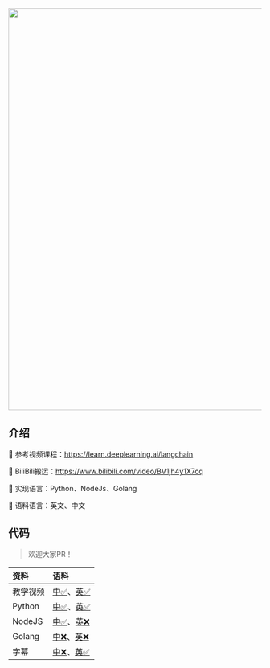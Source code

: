 
<div align="center">
	<a href='https://learn.deeplearning.ai/chatgpt-prompt-eng/lesson/1/introduction' target="_blank" rel="noopener noreferrer">
	<img src="https://user-images.githubusercontent.com/110169811/245044407-3f1de2a3-d089-42b0-8af7-ab2454b293e3.png" width="800" >
	</a>
</div>



## 介绍

🥐 参考视频课程：https://learn.deeplearning.ai/langchain

🍔 BiliBili搬运：https://www.bilibili.com/video/BV1jh4y1X7cq

🥪 实现语言：Python、NodeJs、Golang

🍗 语料语言：英文、中文

## 代码

> 欢迎大家PR！

| 资料     | 语料                                                                                                                                                 |
|:-------|:---------------------------------------------------------------------------------------------------------------------------------------------------|
| 教学视频   | <a href="https://www.bilibili.com/video/BV1jh4y1X7cq">中✅</a>、<a href="https://learn.deeplearning.ai/chatgpt-prompt-eng/lesson/2/guidelines">英✅</a> |
| Python | <a href="./python/en/readme.md">中✅</a>、<a href="./python/en/readme.md">英✅</a>                                                                      |
| NodeJS | <a href="./nodejs/cn/readme.md">中✅</a>、<a href="./nodejs/en/readme.md">英❌</a>                                                                      
| Golang | <a href="#">中❌</a>、<a href="./golang/en/guidelines.go">英❌</a>                                                                                      |
| 字幕     | <a href="./srt/en">中❌</a>、<a href="./srt/en">英✅</a>                                                                                                
